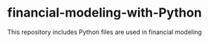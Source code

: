 # financial-modeling-with-Python
This repository includes Python files are used in financial modeling

